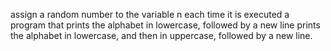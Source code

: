 assign a random number to the variable n each time it is executed
a program that prints the alphabet in lowercase, followed by a new line
prints the alphabet in lowercase, and then in uppercase, followed by a new line.
